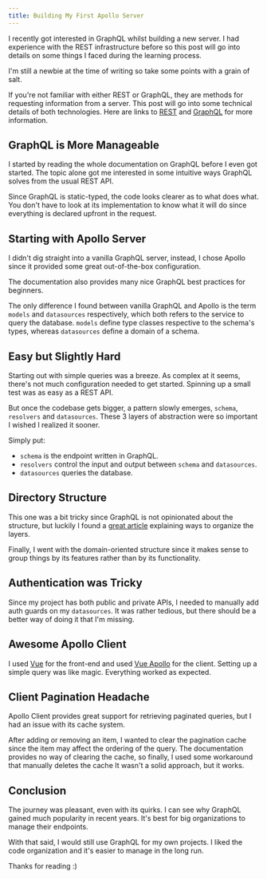 ```yaml
---
title: Building My First Apollo Server
---
```


I recently got interested in GraphQL whilst building a new server. I had experience with the REST infrastructure before so this post will go into details on some things I faced during the learning process.

I'm still a newbie at the time of writing so take some points with a grain of salt.

If you're not familiar with either REST or GraphQL, they are methods for requesting information from a server. This post will go into some technical details of both technologies. Here are links to [REST](https://restfulapi.net/) and [GraphQL](https://graphql.org/) for more information.

## GraphQL is More Manageable

I started by reading the whole documentation on GraphQL before I even got started. The topic alone got me interested in some intuitive ways GraphQL solves from the usual REST API.

Since GraphQL is static-typed, the code looks clearer as to what does what. You don't have to look at its implementation to know what it will do since everything is declared upfront in the request.

## Starting with Apollo Server

I didn't dig straight into a vanilla GraphQL server, instead, I chose Apollo since it provided some great out-of-the-box configuration.

The documentation also provides many nice GraphQL best practices for beginners.

The only difference I found between vanilla GraphQL and Apollo is the term `models` and `datasources` respectively, which both refers to the service to query the database. `models` define type classes respective to the schema's types, whereas `datasources` define a domain of a schema.

## Easy but Slightly Hard

Starting out with simple queries was a breeze. As complex at it seems, there's not much configuration needed to get started. Spinning up a small test was as easy as a REST API.

But once the codebase gets bigger, a pattern slowly emerges, `schema`, `resolvers` and `datasources`. These 3 layers of abstraction were so important I wished I realized it sooner.

Simply put:

- `schema` is the endpoint written in GraphQL.
- `resolvers` control the input and output between `schema` and `datasources`.
- `datasources` queries the database.

## Directory Structure

This one was a bit tricky since GraphQL is not opinionated about the structure, but luckily I found a [great article](https://hackernoon.com/three-ways-to-structure-your-graphql-code-with-apollo-server-4788beed89db) explaining ways to organize the layers.

Finally, I went with the domain-oriented structure since it makes sense to group things by its features rather than by its functionality.

## Authentication was Tricky

Since my project has both public and private APIs, I needed to manually add auth guards on my `datasources`. It was rather tedious, but there should be a better way of doing it that I'm missing.

## Awesome Apollo Client

I used [Vue](https://vuejs.org) for the front-end and used [Vue Apollo](https://vue-apollo.netlify.com) for the client. Setting up a simple query was like magic. Everything worked as expected.

## Client Pagination Headache

Apollo Client provides great support for retrieving paginated queries, but I had an issue with its cache system.

After adding or removing an item, I wanted to clear the pagination cache since the item may affect the ordering of the query. The documentation provides no way of clearing the cache, so finally, I used some workaround that manually deletes the cache It wasn't a solid approach, but it works.

## Conclusion

The journey was pleasant, even with its quirks. I can see why GraphQL gained much popularity in recent years. It's best for big organizations to manage their endpoints.

With that said, I would still use GraphQL for my own projects. I liked the code organization and it's easier to manage in the long run.

Thanks for reading :)
